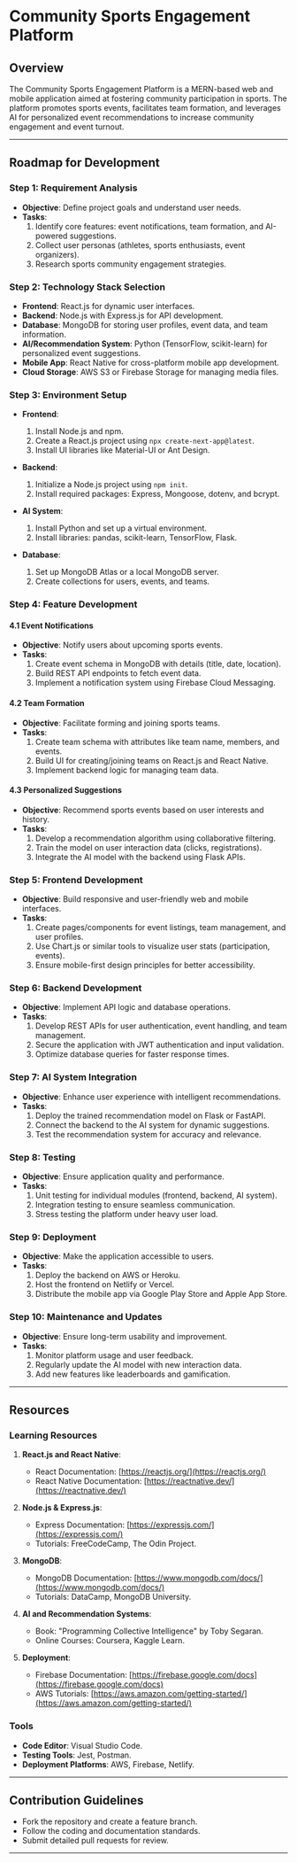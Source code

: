 # Community Sports Engagement Platform

## Overview
The Community Sports Engagement Platform is a MERN-based web and mobile application aimed at fostering community participation in sports. The platform promotes sports events, facilitates team formation, and leverages AI for personalized event recommendations to increase community engagement and event turnout.

---

## Roadmap for Development

### Step 1: Requirement Analysis
- **Objective**: Define project goals and understand user needs.
- **Tasks**:
  1. Identify core features: event notifications, team formation, and AI-powered suggestions.
  2. Collect user personas (athletes, sports enthusiasts, event organizers).
  3. Research sports community engagement strategies.

### Step 2: Technology Stack Selection
- **Frontend**: React.js for dynamic user interfaces.
- **Backend**: Node.js with Express.js for API development.
- **Database**: MongoDB for storing user profiles, event data, and team information.
- **AI/Recommendation System**: Python (TensorFlow, scikit-learn) for personalized event suggestions.
- **Mobile App**: React Native for cross-platform mobile app development.
- **Cloud Storage**: AWS S3 or Firebase Storage for managing media files.

### Step 3: Environment Setup
- **Frontend**:
  1. Install Node.js and npm.
  2. Create a React.js project using `npx create-next-app@latest`.
  3. Install UI libraries like Material-UI or Ant Design.

- **Backend**:
  1. Initialize a Node.js project using `npm init`.
  2. Install required packages: Express, Mongoose, dotenv, and bcrypt.

- **AI System**:
  1. Install Python and set up a virtual environment.
  2. Install libraries: pandas, scikit-learn, TensorFlow, Flask.

- **Database**:
  1. Set up MongoDB Atlas or a local MongoDB server.
  2. Create collections for users, events, and teams.

### Step 4: Feature Development

#### 4.1 Event Notifications
- **Objective**: Notify users about upcoming sports events.
- **Tasks**:
  1. Create event schema in MongoDB with details (title, date, location).
  2. Build REST API endpoints to fetch event data.
  3. Implement a notification system using Firebase Cloud Messaging.

#### 4.2 Team Formation
- **Objective**: Facilitate forming and joining sports teams.
- **Tasks**:
  1. Create team schema with attributes like team name, members, and events.
  2. Build UI for creating/joining teams on React.js and React Native.
  3. Implement backend logic for managing team data.

#### 4.3 Personalized Suggestions
- **Objective**: Recommend sports events based on user interests and history.
- **Tasks**:
  1. Develop a recommendation algorithm using collaborative filtering.
  2. Train the model on user interaction data (clicks, registrations).
  3. Integrate the AI model with the backend using Flask APIs.

### Step 5: Frontend Development
- **Objective**: Build responsive and user-friendly web and mobile interfaces.
- **Tasks**:
  1. Create pages/components for event listings, team management, and user profiles.
  2. Use Chart.js or similar tools to visualize user stats (participation, events).
  3. Ensure mobile-first design principles for better accessibility.

### Step 6: Backend Development
- **Objective**: Implement API logic and database operations.
- **Tasks**:
  1. Develop REST APIs for user authentication, event handling, and team management.
  2. Secure the application with JWT authentication and input validation.
  3. Optimize database queries for faster response times.

### Step 7: AI System Integration
- **Objective**: Enhance user experience with intelligent recommendations.
- **Tasks**:
  1. Deploy the trained recommendation model on Flask or FastAPI.
  2. Connect the backend to the AI system for dynamic suggestions.
  3. Test the recommendation system for accuracy and relevance.

### Step 8: Testing
- **Objective**: Ensure application quality and performance.
- **Tasks**:
  1. Unit testing for individual modules (frontend, backend, AI system).
  2. Integration testing to ensure seamless communication.
  3. Stress testing the platform under heavy user load.

### Step 9: Deployment
- **Objective**: Make the application accessible to users.
- **Tasks**:
  1. Deploy the backend on AWS or Heroku.
  2. Host the frontend on Netlify or Vercel.
  3. Distribute the mobile app via Google Play Store and Apple App Store.

### Step 10: Maintenance and Updates
- **Objective**: Ensure long-term usability and improvement.
- **Tasks**:
  1. Monitor platform usage and user feedback.
  2. Regularly update the AI model with new interaction data.
  3. Add new features like leaderboards and gamification.

---

## Resources

### Learning Resources
1. **React.js and React Native**:
   - React Documentation: [https://reactjs.org/](https://reactjs.org/)
   - React Native Documentation: [https://reactnative.dev/](https://reactnative.dev/)

2. **Node.js & Express.js**:
   - Express Documentation: [https://expressjs.com/](https://expressjs.com/)
   - Tutorials: FreeCodeCamp, The Odin Project.

3. **MongoDB**:
   - MongoDB Documentation: [https://www.mongodb.com/docs/](https://www.mongodb.com/docs/)
   - Tutorials: DataCamp, MongoDB University.

4. **AI and Recommendation Systems**:
   - Book: "Programming Collective Intelligence" by Toby Segaran.
   - Online Courses: Coursera, Kaggle Learn.

5. **Deployment**:
   - Firebase Documentation: [https://firebase.google.com/docs](https://firebase.google.com/docs)
   - AWS Tutorials: [https://aws.amazon.com/getting-started/](https://aws.amazon.com/getting-started/)

### Tools
- **Code Editor**: Visual Studio Code.
- **Testing Tools**: Jest, Postman.
- **Deployment Platforms**: AWS, Firebase, Netlify.

---

## Contribution Guidelines
- Fork the repository and create a feature branch.
- Follow the coding and documentation standards.
- Submit detailed pull requests for review.

---

